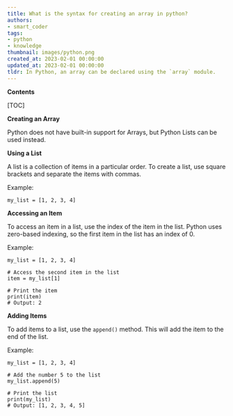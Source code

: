```yaml
---
title: What is the syntax for creating an array in python?
authors:
- smart_coder
tags:
- python
- knowledge
thumbnail: images/python.png
created_at: 2023-02-01 00:00:00
updated_at: 2023-02-01 00:00:00
tldr: In Python, an array can be declared using the `array` module.
---
```


**Contents**

[TOC]

**Creating an Array**

Python does not have built-in support for Arrays, but Python Lists can be used instead.

**Using a List**

A list is a collection of items in a particular order. To create a list, use square brackets and separate the items with commas.

Example:

```
my_list = [1, 2, 3, 4]
```

**Accessing an Item**

To access an item in a list, use the index of the item in the list. Python uses zero-based indexing, so the first item in the list has an index of 0.

Example:

```
my_list = [1, 2, 3, 4]

# Access the second item in the list
item = my_list[1]

# Print the item
print(item)
# Output: 2
```

**Adding Items**

To add items to a list, use the `append()` method. This will add the item to the end of the list.

Example:

```
my_list = [1, 2, 3, 4]

# Add the number 5 to the list
my_list.append(5)

# Print the list
print(my_list)
# Output: [1, 2, 3, 4, 5]
```
